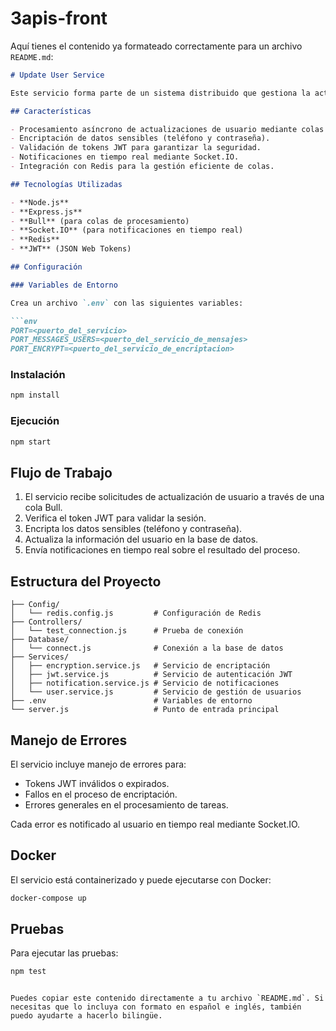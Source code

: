 # 3apis-front
Aquí tienes el contenido ya formateado correctamente para un archivo `README.md`:

````markdown
# Update User Service

Este servicio forma parte de un sistema distribuido que gestiona la actualización de información de usuarios de forma segura y asíncrona.

## Características

- Procesamiento asíncrono de actualizaciones de usuario mediante colas Bull.  
- Encriptación de datos sensibles (teléfono y contraseña).  
- Validación de tokens JWT para garantizar la seguridad.  
- Notificaciones en tiempo real mediante Socket.IO.  
- Integración con Redis para la gestión eficiente de colas.

## Tecnologías Utilizadas

- **Node.js**  
- **Express.js**  
- **Bull** (para colas de procesamiento)  
- **Socket.IO** (para notificaciones en tiempo real)  
- **Redis**  
- **JWT** (JSON Web Tokens)

## Configuración

### Variables de Entorno

Crea un archivo `.env` con las siguientes variables:

```env
PORT=<puerto_del_servicio>
PORT_MESSAGES_USERS=<puerto_del_servicio_de_mensajes>
PORT_ENCRYPT=<puerto_del_servicio_de_encriptacion>
````

### Instalación

```bash
npm install
```

### Ejecución

```bash
npm start
```

## Flujo de Trabajo

1. El servicio recibe solicitudes de actualización de usuario a través de una cola Bull.
2. Verifica el token JWT para validar la sesión.
3. Encripta los datos sensibles (teléfono y contraseña).
4. Actualiza la información del usuario en la base de datos.
5. Envía notificaciones en tiempo real sobre el resultado del proceso.

## Estructura del Proyecto

```
├── Config/
│   └── redis.config.js         # Configuración de Redis
├── Controllers/
│   └── test_connection.js      # Prueba de conexión
├── Database/
│   └── connect.js              # Conexión a la base de datos
├── Services/
│   ├── encryption.service.js   # Servicio de encriptación
│   ├── jwt.service.js          # Servicio de autenticación JWT
│   ├── notification.service.js # Servicio de notificaciones
│   └── user.service.js         # Servicio de gestión de usuarios
├── .env                        # Variables de entorno
└── server.js                   # Punto de entrada principal
```

## Manejo de Errores

El servicio incluye manejo de errores para:

* Tokens JWT inválidos o expirados.
* Fallos en el proceso de encriptación.
* Errores generales en el procesamiento de tareas.

Cada error es notificado al usuario en tiempo real mediante Socket.IO.

## Docker

El servicio está containerizado y puede ejecutarse con Docker:

```bash
docker-compose up
```

## Pruebas

Para ejecutar las pruebas:

```bash
npm test
```

```

Puedes copiar este contenido directamente a tu archivo `README.md`. Si necesitas que lo incluya con formato en español e inglés, también puedo ayudarte a hacerlo bilingüe.
```
